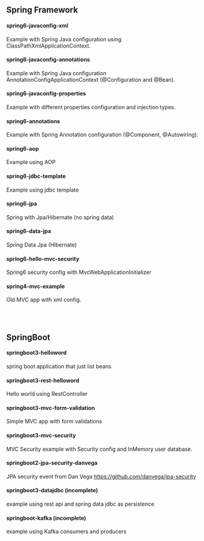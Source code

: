 ## Spring Framework

#### spring6-javaconfig-xml
Example with Spring Java configuration using ClassPathXmlApplicationContext.

#### spring6-javaconfig-annotations 
Example with Spring Java configuration  AnnotationConfigApplicationContext (@Configuration and @Bean).

#### spring6-javaconfig-properties
Example with different properties configuration and injection types.

#### spring6-annotations
Example with Spring Annotation configuration (@Component, @Autowiring).

#### spring6-aop
Example using AOP

#### spring6-jdbc-template
Example using jdbc template

#### spring6-jpa
Spring with Jpa/Hibernate (no spring data)

#### spring6-data-jpa
Spring Data Jpa (Hibernate)

#### spring6-hello-mvc-security
Spring6 security config with MvcWebApplicationInitializer

#### spring4-mvc-example
Old MVC app with xml config.

<br/>
<br/>

## SpringBoot

#### springboot3-helloword
spring boot application that just list beans

#### springboot3-rest-helloword
Hello world using RestController

#### springboot3-mvc-form-validation
Simple MVC app with form validations

#### springboot3-mvc-security
MVC Security example with Security config and InMemory user database.

#### springboot2-jpa-security-danvega
JPA security event from Dan Vega
https://github.com/danvega/jpa-security


#### springboot3-datajdbc (incomplete)
example using rest api and spring data jdbc as persistence

#### springboot-kafka (incomplete)
example using Kafka consumers and producers
